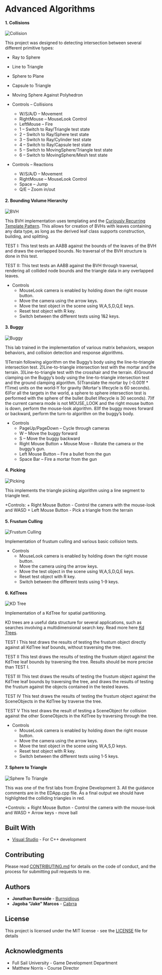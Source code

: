 Advanced Algorithms
===================

#### 1. Collisions

![Collision](https://github.com/Cabrra/cabrra.github.io/blob/master/Images/advancedAlg/collisions.png)

This project was designed to detecting intersection between several different primitive types:

+ Ray to Sphere
+ Line to Triangle
+ Sphere to Plane
+ Capsule to Triangle
+ Moving Sphere Against Polyhedron

+ Controls – Collisions
	+ W/S/A/D – Movement
	+ RightMouse – MouseLook Control
	+ LeftMouse – Fire
	+ 1 – Switch to Ray/Triangle test state
	+ 2 – Switch to Ray/Sphere test state
	+ 3 – Switch to Ray/Cylinder test state
	+ 4 – Switch to Ray/Capsule test state
	+ 5 – Switch to MovingSphere/Triangle test state
	+ 6 – Switch to MovingSphere/Mesh test state
+ Controls – Reactions
	+ W/S/A/D – Movement
	+ RightMouse – MouseLook Control
	+ Space – Jump
	+ Q/E – Zoom in/out

#### 2. Bounding Volume Hierarchy

![BVH](https://github.com/Cabrra/cabrra.github.io/blob/master/Images/advancedAlg/BVH.png)

This BVH implementation uses templating and the [Curiously Recurring Template Pattern](http://en.wikipedia.org/wiki/Curiously_recurring_template_pattern). This allows for creation of BVHs with leaves containing any data type, as long as the derived leaf class supports construction, building, and splitting.

 TEST I: 
 This test tests an AABB against the bounds of the leaves of the BVH and draws the overlapped bounds. No traversal of the BVH structure is done in this test.
 
 TEST II: 
 This test tests an AABB against the BVH through traversal, rendering all collided node bounds and the triangle data in any overlapped leaves.

 + Controls
	+ MouseLook camera is enabled by holding down the right mouse button.
	+ Move the camera using the arrow keys.
	+ Move the test object in the scene using W,A,S,D,Q,E keys. 
	+ Reset test object with R key.
	+ Switch between the different tests using 1&2 keys.

#### 3. Buggy

![Buggy](https://github.com/Cabrra/cabrra.github.io/raw/master/Images/advancedAlg/buggyPick.png)

This lab trained in the implementation of various matrix behaviors, weapon behaviors, and collision detection and response algorithms.

1)Terrain following algorithm on the Buggy’s body using the line-to-triangle intersection test. 
2)Line-to-triangle intersection test with the mortar and the terrain.
3)Line-to-triangle test with the crosshair and the terrain.
4)Ground clamping on the Buggy’s body using the line-to-triangle intersection test and the ground clamping algorithm.
5)Translate the mortar by (-0.001f * fTime) units on the world-Y for gravity (Mortar's lifecycle is 60 seconds).
6)For all the targets in the world, a sphere to sphere intersection test is performed with the sphere of the bullet (bullet lifecycle is 30 seconds).
7)If the current camera mode is not MOUSE_LOOK and the right mouse button is down, perform the mouse-look algorithm.
8)If the buggy moves forward or backward, perform the turn-to algorithm on the buggy’s body.

+ Controls
	+ PageUp/PageDown – Cycle through cameras
	+ W – Move the buggy forward
	+ S – Move the buggy backward
	+ Right Mouse Button + Mouse Move – Rotate the camera or the buggy’s gun.
	+ Left Mouse Button – Fire a bullet from the gun
	+ Space Bar – Fire a mortar from the gun

#### 4. Picking

![Picking](https://github.com/Cabrra/cabrra.github.io/raw/master/Images/advancedAlg/picking.png)

This implements the triangle picking algorithm using a line segment to triangle test.

+Controls:
	+ Right Mouse Button - Control the camera with the mouse-look and WASD
	+ Left Mouse Button - Pick a triangle from the terrain
	
#### 5. Frustum Culling

![Frustum Culling](https://github.com/Cabrra/cabrra.github.io/raw/master/Images/advancedAlg/frustum.png)
	
Implementation of frustum culling and various basic collision tests.

+ Controls
	+ MouseLook camera is enabled by holding down the right mouse button.
	+ Move the camera using the arrow keys.
	+ Move the test object in the scene using W,A,S,D,Q,E keys. 
	+ Reset test object with R key.
	+ Switch between the different tests using 1-9 keys.

#### 6. KdTrees

![KD Tree](https://github.com/Cabrra/cabrra.github.io/raw/master/Images/advancedAlg/KDTree.png)

Implementation of a KdTree for spatial partitioning.

KD trees are a useful data structure for several applications, such as searches involving a multidimensional search key.
Read more here [Kd Trees](https://en.wikipedia.org/wiki/K-d_tree).

TEST I
This test draws the results of testing the frustum object directly against all KdTree leaf bounds, without traversing the tree.

TEST II
This test draws the results of testing the frustum object against the KdTree leaf bounds by traversing the tree. Results should be more precise than TEST I.

TEST III
This test draws the results of testing the frustum object against the KdTree leaf bounds by traversing the tree, and draws the results of testing the frustum against the objects contained in the tested leaves.

TEST IV
This test draws the results of testing the frustum object against the SceneObjects in the KdTree by traverse the tree.

TEST V
This test draws the result of testing a SceneObject for collision against the other SceneObjects in the KdTree by traversing through the tree.

+ Controls
	+ MouseLook camera is enabled by holding down the right mouse button.
	+ Move the camera using the arrow keys.
	+ Move the test object in the scene using W,A,S,D keys. 
	+ Reset test object with R key.
	+ Switch between the different tests using 1-5 keys.
	
#### 7. Sphere to Triangle

![Sphere To Triangle](https://github.com/Cabrra/cabrra.github.io/raw/master/Images/advancedAlg/sphereTriangle.png)

This was one of the first labs from Engine Development 3. All the guidance comments are in the EDApp.cpp file. As a final output we should have highlighted the colliding triangles in red.

+Controls:
	+ Right Mouse Button - Control the camera with the mouse-look and WASD
	+ Arrow keys - move ball	

## Built With

* [Visual Studio](https://visualstudio.microsoft.com/) 					- For C++ development

## Contributing

Please read [CONTRIBUTING.md](https://github.com/Cabrra/Contributing-template/blob/master/Contributing-template.md) for details on the code of conduct, and the process for submitting pull requests to me.

## Authors

* **Jonathan Burnside** - [Burnsidious](https://github.com/Burnsidious)
* **Jagoba "Jake" Marcos** - [Cabrra](https://github.com/Cabrra)

## License

This project is licensed under the MIT license - see the [LICENSE](LICENSE) file for details

## Acknowledgments

* Full Sail University - Game Development Department
* Matthew Norris - Course Director
